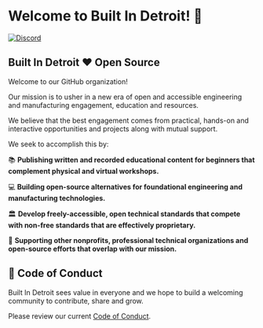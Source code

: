 # Welcome to Built In Detroit! :wave:

[![Discord](https://img.shields.io/discord/677517706940907521?label=Discord%20Chat)](https://discord.gg/ssvcVNJ)

## Built In Detroit :heart: Open Source

Welcome to our GitHub organization!

Our mission is to usher in a new era of open and accessible engineering and manufacturing engagement, education and resources.

We believe that the best engagement comes from practical, hands-on and interactive opportunities and projects along with mutual support.

We seek to accomplish this by:

:books: **Publishing written and recorded educational content for beginners that complement physical and virtual workshops.**

:computer: **Building open-source alternatives for foundational engineering and manufacturing technologies.**

:classical_building: **Develop freely-accessible, open technical standards that compete with non-free standards that are effectively proprietary.**

:handshake: **Supporting other nonprofits, professional technical organizations and open-source efforts that overlap with our mission.**

## :open_hands: Code of Conduct

Built In Detroit sees value in everyone and we hope to build a welcoming community to contribute, share and grow.

Please review our current [Code of Conduct](https://github.com/BuiltInDetroit/.github/blob/main/CODE_OF_CONDUCT.md).